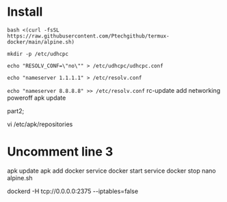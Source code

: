 # Install 

```
bash <(curl -fsSL https://raw.githubusercontent.com/Ptechgithub/termux-docker/main/alpine.sh)
```


``
mkdir -p /etc/udhcpc
``

``
echo "RESOLV_CONF=\"no\"" > /etc/udhcpc/udhcpc.conf
``

``
echo "nameserver 1.1.1.1" > /etc/resolv.conf
``

``
echo "nameserver 8.8.8.8" >> /etc/resolv.conf
``
rc-update add networking
poweroff
apk update


part2;

vi /etc/apk/repositories
# Uncomment line 3
apk update
apk add docker
service docker start
service docker stop
nano alpine.sh

dockerd -H tcp://0.0.0.0:2375 --iptables=false



